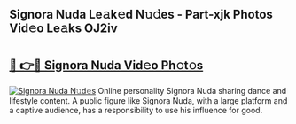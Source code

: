 ## Signora Nuda Le𝚊k𝚎d N𝚞𝚍es - Part-xjk Photos Vid𝚎o Le𝚊ks OJ2iv

# <h2><a href="http://fbfvf1j.evod.top/?m=Signora+Nuda">🔗 👉🔴 Signora Nuda Vid𝚎o Ph𝚘t𝚘s</a></h2>

[![Signora Nuda N𝚞d𝚎s](https://i.imgur.com/8V9OHl7.gif)](http://fbfvf1j.evod.top/?m=Signora+Nuda)
Online personality Signora Nuda sharing dance and lifestyle content. A public figure like Signora Nuda, with a large platform and a captive audience, has a responsibility to use his influence for good. 
